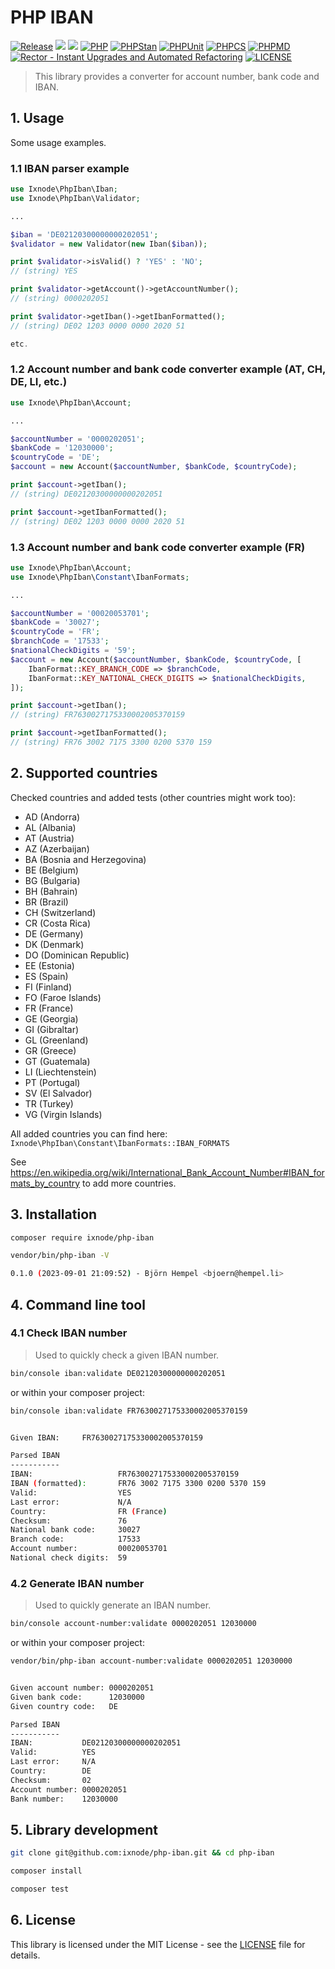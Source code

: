 # PHP IBAN

[![Release](https://img.shields.io/github/v/release/ixnode/php-iban)](https://github.com/ixnode/php-iban/releases)
[![](https://img.shields.io/github/release-date/ixnode/php-iban)](https://github.com/ixnode/php-iban/releases)
![](https://img.shields.io/github/repo-size/ixnode/php-iban.svg)
[![PHP](https://img.shields.io/badge/PHP-^8.2-777bb3.svg?logo=php&logoColor=white&labelColor=555555&style=flat)](https://www.php.net/supported-versions.php)
[![PHPStan](https://img.shields.io/badge/PHPStan-Level%20Max-777bb3.svg?style=flat)](https://phpstan.org/user-guide/rule-levels)
[![PHPUnit](https://img.shields.io/badge/PHPUnit-Unit%20Tests-6b9bd2.svg?style=flat)](https://phpunit.de)
[![PHPCS](https://img.shields.io/badge/PHPCS-PSR12-416d4e.svg?style=flat)](https://www.php-fig.org/psr/psr-12/)
[![PHPMD](https://img.shields.io/badge/PHPMD-ALL-364a83.svg?style=flat)](https://github.com/phpmd/phpmd)
[![Rector - Instant Upgrades and Automated Refactoring](https://img.shields.io/badge/Rector-PHP%208.2-73a165.svg?style=flat)](https://github.com/rectorphp/rector)
[![LICENSE](https://img.shields.io/github/license/ixnode/php-api-version-bundle)](https://github.com/ixnode/php-api-version-bundle/blob/master/LICENSE)

> This library provides a converter for account number, bank code and IBAN.

## 1. Usage

Some usage examples.

### 1.1 IBAN parser example

```php
use Ixnode\PhpIban\Iban;
use Ixnode\PhpIban\Validator;

...

$iban = 'DE02120300000000202051';
$validator = new Validator(new Iban($iban));

print $validator->isValid() ? 'YES' : 'NO';
// (string) YES

print $validator->getAccount()->getAccountNumber();
// (string) 0000202051

print $validator->getIban()->getIbanFormatted();
// (string) DE02 1203 0000 0000 2020 51

etc.
```

### 1.2 Account number and bank code converter example (AT, CH, DE, LI, etc.)

```php
use Ixnode\PhpIban\Account;

...

$accountNumber = '0000202051';
$bankCode = '12030000';
$countryCode = 'DE';
$account = new Account($accountNumber, $bankCode, $countryCode);

print $account->getIban();
// (string) DE02120300000000202051

print $account->getIbanFormatted();
// (string) DE02 1203 0000 0000 2020 51
```

### 1.3 Account number and bank code converter example (FR)

```php
use Ixnode\PhpIban\Account;
use Ixnode\PhpIban\Constant\IbanFormats;

...

$accountNumber = '00020053701';
$bankCode = '30027';
$countryCode = 'FR';
$branchCode = '17533';
$nationalCheckDigits = '59';
$account = new Account($accountNumber, $bankCode, $countryCode, [
    IbanFormat::KEY_BRANCH_CODE => $branchCode,
    IbanFormat::KEY_NATIONAL_CHECK_DIGITS => $nationalCheckDigits,
]);

print $account->getIban();
// (string) FR7630027175330002005370159

print $account->getIbanFormatted();
// (string) FR76 3002 7175 3300 0200 5370 159
```

## 2. Supported countries

Checked countries and added tests (other countries might work too):

* AD (Andorra)
* AL (Albania)
* AT (Austria)
* AZ (Azerbaijan)
* BA (Bosnia and Herzegovina)
* BE (Belgium)
* BG (Bulgaria)
* BH (Bahrain)
* BR (Brazil)
* CH (Switzerland)
* CR (Costa Rica)
* DE (Germany)
* DK (Denmark)
* DO (Dominican Republic)
* EE (Estonia)
* ES (Spain)
* FI (Finland)
* FO (Faroe Islands)
* FR (France)
* GE (Georgia)
* GI (Gibraltar)
* GL (Greenland)
* GR (Greece)
* GT (Guatemala)
* LI (Liechtenstein)
* PT (Portugal)
* SV (El Salvador)
* TR (Turkey)
* VG (Virgin Islands)

All added countries you can find here: `Ixnode\PhpIban\Constant\IbanFormats::IBAN_FORMATS`

See https://en.wikipedia.org/wiki/International_Bank_Account_Number#IBAN_formats_by_country to add more countries.

## 3. Installation

```bash
composer require ixnode/php-iban
```

```bash
vendor/bin/php-iban -V
```

```bash
0.1.0 (2023-09-01 21:09:52) - Björn Hempel <bjoern@hempel.li>
```

## 4. Command line tool

### 4.1 Check IBAN number

> Used to quickly check a given IBAN number.

```bash
bin/console iban:validate DE02120300000000202051
```

or within your composer project:

```bash
bin/console iban:validate FR7630027175330002005370159
```

```bash

Given IBAN:     FR7630027175330002005370159

Parsed IBAN
-----------
IBAN:                   FR7630027175330002005370159
IBAN (formatted):       FR76 3002 7175 3300 0200 5370 159
Valid:                  YES
Last error:             N/A
Country:                FR (France)
Checksum:               76
National bank code:     30027
Branch code:            17533
Account number:         00020053701
National check digits:  59

```

### 4.2 Generate IBAN number

> Used to quickly generate an IBAN number.

```bash
bin/console account-number:validate 0000202051 12030000
```

or within your composer project:

```bash
vendor/bin/php-iban account-number:validate 0000202051 12030000
```

```bash

Given account number: 0000202051
Given bank code:      12030000
Given country code:   DE

Parsed IBAN
-----------
IBAN:           DE02120300000000202051
Valid:          YES
Last error:     N/A
Country:        DE
Checksum:       02
Account number: 0000202051
Bank number:    12030000

```

## 5. Library development

```bash
git clone git@github.com:ixnode/php-iban.git && cd php-iban
```

```bash
composer install
```

```bash
composer test
```

## 6. License

This library is licensed under the MIT License - see the [LICENSE](/LICENSE) file for details.
